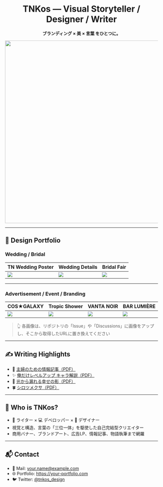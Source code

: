 <h1 align="center">TNKos — Visual Storyteller / Designer / Writer</h1>
<p align="center"><strong>ブランディング × 美 × 言葉 をひとつに。</strong></p>

<p align="center">
  <img src="https://github.com/your-username/your-repo/assets/your-image-id" width="600"/>
</p>

---

## 🎨 Design Portfolio

### Wedding / Bridal

| TN Wedding Poster | Wedding Details | Bridal Fair |
|-------------------|------------------|--------------|
| ![](https://github.com/your-username/your-repo/assets/ウェディングポスター) | ![](https://github.com/your-username/your-repo/assets/ウェディングポスター２) | ![](https://github.com/your-username/your-repo/assets/ウエディング) |

---

### Advertisement / Event / Branding

| COS★GALAXY | Tropic Shower | VANTA NOIR | BAR LUMIÈRE |
|------------|----------------|-------------|-------------|
| ![](https://github.com/your-username/your-repo/assets/コスプレ) | ![](https://github.com/your-username/your-repo/assets/トロピカル) | ![](https://github.com/your-username/your-repo/assets/ブランド広告) | ![](https://github.com/your-username/your-repo/assets/代官山) |

> 👆 各画像は、リポジトリの「Issue」や「Discussions」に画像をアップし、そこから取得したURLに置き換えてください

---

## ✍️ Writing Highlights

- 📘 [主婦のための情報記事（PDF）](#)
- ✨ [俺だけレベルアップ キャラ解説（PDF）](#)
- 🌸 [光から漏れる幸せの影（PDF）](#)
- 🍀 [シロツメクサ（PDF）](#)

---

## 🧠 Who is TNKos?

- 📖 ライター × 💻 デベロッパー × 🎨 デザイナー
- 視覚と構造、言葉の「三位一体」を駆使した自己完結型クリエイター
- 商用バナー、ブランドアート、広告LP、情報記事、物語執筆まで網羅

---

## 📬 Contact

- 📧 Mail: your.name@example.com
- 🌐 Portfolio: https://your-portfolio.com
- 🐦 Twitter: [@tnkos_design](https://twitter.com/tnkos_design)
